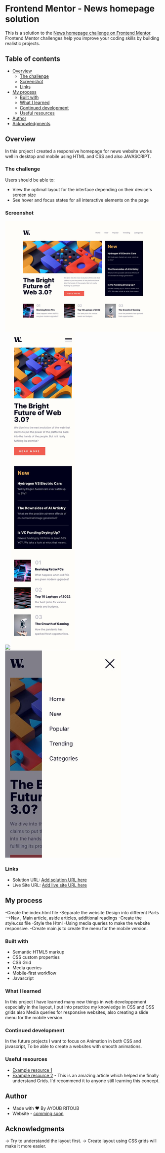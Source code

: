 # Frontend Mentor - News homepage solution

This is a solution to the [News homepage challenge on Frontend Mentor](https://www.frontendmentor.io/challenges/news-homepage-H6SWTa1MFl). Frontend Mentor challenges help you improve your coding skills by building realistic projects. 

## Table of contents

- [Overview](#overview)
  - [The challenge](#the-challenge)
  - [Screenshot](#screenshot)
  - [Links](#links)
- [My process](#my-process)
  - [Built with](#built-with)
  - [What I learned](#what-i-learned)
  - [Continued development](#continued-development)
  - [Useful resources](#useful-resources)
- [Author](#author)
- [Acknowledgments](#acknowledgments)

## Overview
  In this project I created a responsive homepage for news website works well in desktop and mobile using HTML and CSS and also JAVASCRIPT.
### The challenge

Users should be able to:

- View the optimal layout for the interface depending on their device's screen size
- See hover and focus states for all interactive elements on the page

### Screenshot

![desktop](./design/desktop-design.jpg)
![](./design/active-stats.jpg)
![mobile](./design/mobile-design.jpg)
![mobile](./design/mobile-menu.jpg)


### Links

- Solution URL: [Add solution URL here](https://your-solution-url.com)
- Live Site URL: [Add live site URL here](https://your-live-site-url.com)

## My process

-Create the index.html file 
-Separate the website Design into different Parts 
-->Nav , Main article, aside articles, additional readings
-Create the style.css file 
-Style the Html
-Using media queries to make the website responsive.
-Create main.js to create the menu for the mobile version.

### Built with

- Semantic HTML5 markup
- CSS custom properties
- CSS Grid
- Media queries
- Mobile-first workflow
- Javascript

### What I learned

In this project I have learned many new things in web developpement especially in the layout, I put into practice my knowledge in CSS and CSS grids also Media queries for responsive websites, also creating a slide menu for the mobile version.


### Continued development

In the future projects I want to focus on Animation in both CSS and javascript, To be able to create a websites with smooth animations.

### Useful resources

- [Example resource 1](https://developer.mozilla.org/en-US/docs/Web/JavaScript) 
- [Example resource 2](https://css-tricks.com/) - This is an amazing article which helped me finally understand Grids. I'd recommend it to anyone still learning this concept.

## Author

- Made with ❤ By AYOUB RITOUB
- Website - [comming soon](...)


## Acknowledgments

-> Try to understandd the layout first.
-> Create layout using CSS grids will make it more easier.
